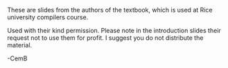 These are slides from the authors of the textbook, which is used at Rice university compilers course.

Used with their kind permission. Please note in the introduction slides
their request not to use them for profit. I suggest you do not distribute the material.

-CemB
